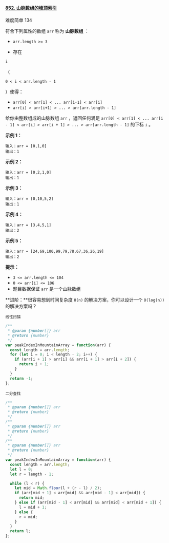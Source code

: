 #### [852. 山脉数组的峰顶索引](https://leetcode-cn.com/problems/peak-index-in-a-mountain-array/)

难度简单 134

符合下列属性的数组 `arr` 称为 **山脉数组** ：

- `arr.length >= 3`

- 存在

```
i
```

（

```
0 < i < arr.length - 1
```

）使得：

- `arr[0] < arr[1] < ... arr[i-1] < arr[i]`
- `arr[i] > arr[i+1] > ... > arr[arr.length - 1]`

给你由整数组成的山脉数组 `arr` ，返回任何满足 `arr[0] < arr[1] < ... arr[i - 1] < arr[i] > arr[i + 1] > ... > arr[arr.length - 1]` 的下标 `i` 。

**示例 1：**

```
输入：arr = [0,1,0]
输出：1
```

**示例 2：**

```
输入：arr = [0,2,1,0]
输出：1
```

**示例 3：**

```
输入：arr = [0,10,5,2]
输出：1
```

**示例 4：**

```
输入：arr = [3,4,5,1]
输出：2
```

**示例 5：**

```
输入：arr = [24,69,100,99,79,78,67,36,26,19]
输出：2
```

**提示：**

- `3 <= arr.length <= 104`
- `0 <= arr[i] <= 106`
- 题目数据保证 `arr` 是一个山脉数组

**进阶：**很容易想到时间复杂度 `O(n)` 的解决方案，你可以设计一个 `O(log(n))` 的解决方案吗？

`线性扫描`

```js
/**
 * @param {number[]} arr
 * @return {number}
 */
var peakIndexInMountainArray = function(arr) {
  const length = arr.length;
  for (let i = 0; i < length - 2; i++) {
    if (arr[i + 1] > arr[i] && arr[i + 1] > arr[i + 2]) {
      return i + 1;
    }
  }
  return -1;
};
```

`二分查找`

```js
/**
 * @param {number[]} arr
 * @return {number}
 */
/**
 * @param {number[]} arr
 * @return {number}
 */
/**
 * @param {number[]} arr
 * @return {number}
 */
var peakIndexInMountainArray = function(arr) {
  const length = arr.length;
  let l = 0;
  let r = length - 1;

  while (l < r) {
    let mid = Math.floor(l + (r - l) / 2);
    if (arr[mid + 1] < arr[mid] && arr[mid - 1] < arr[mid]) {
      return mid;
    } else if (arr[mid - 1] < arr[mid] && arr[mid] < arr[mid + 1]) {
      l = mid + 1;
    } else {
      r = mid;
    }
  }
  return l;
};
```
